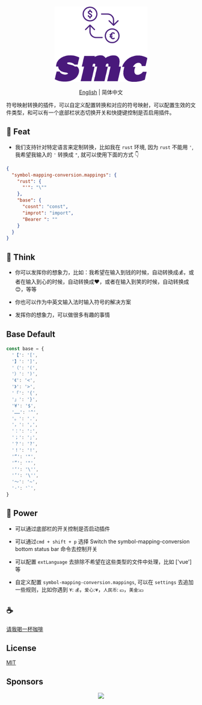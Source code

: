 <p align="center">
<img height="200" src="./icon.png" alt="smc">
</p>
<p align="center"> <a href="./README.md">English</a> | 简体中文</p>

符号映射转换的插件，可以自定义配置转换和对应的符号映射，可以配置生效的文件类型，和可以有一个底部栏状态切换开关和快捷键控制是否启用插件。

## 🚀 Feat

- 我们支持针对特定语言来定制转换，比如我在 `rust` 环境, 因为 `rust` 不能用 `'`, 我希望我输入的 `'` 转换成 `"`, 就可以使用下面的方式 👇

```json
{
  "symbol-mapping-conversion.mappings": {
    "rust": {
      "'": "\""
    },
    "base": {
      "cosnt": "const",
      "improt": "import",
      "Bearer ": ""
    }
  }
}
```

## 🤔️ Think

- 你可以发挥你的想象力，比如：我希望在输入到钱的时候，自动转换成💰，或者在输入到心的时候，自动转换成❤️，或者在输入到笑的时候，自动转换成😊，等等

- 你也可以作为中英文输入法时输入符号的解决方案

- 发挥你的想象力，可以做很多有趣的事情

## Base Default

```ts
const base = {
  '【': '[',
  '】': ']',
  '（': '(',
  '）': ')',
  '《': '<',
  '》': '>',
  '「': '{',
  '」': '}',
  '¥': '$',
  '……': '^',
  '。': '.',
  '，': ',',
  '：': ':',
  '；': ';',
  '？': '?',
  '！': '!',
  '“': '"',
  '”': '"',
  '‘': '\'',
  '’': '\'',
  '～': '~',
  '·': '`',
}
```

## 💪 Power

- 可以通过底部栏的开关控制是否启动插件

- 可以通过`cmd + shift + p` 选择 Switch the symbol-mapping-conversion bottom status bar 命令去控制开关

- 可以配置 `extLanguage` 去排除不希望在这些类型的文件中处理，比如 ['vue'] 等

- 自定义配置 `symbol-mapping-conversion.mappings`, 可以在 `settings` 去追加一些规则，比如你遇到 `¥`: `💰`，`爱心`:`💗`，`人民币`: `💴`，`美金`:`💵`

## :coffee:

[请我喝一杯咖啡](https://github.com/Simon-He95/sponsor)

## License

[MIT](./license)

## Sponsors

<p align="center">
  <a href="https://cdn.jsdelivr.net/gh/Simon-He95/sponsor/sponsors.svg">
    <img src="https://cdn.jsdelivr.net/gh/Simon-He95/sponsor/sponsors.png"/>
  </a>
</p>
